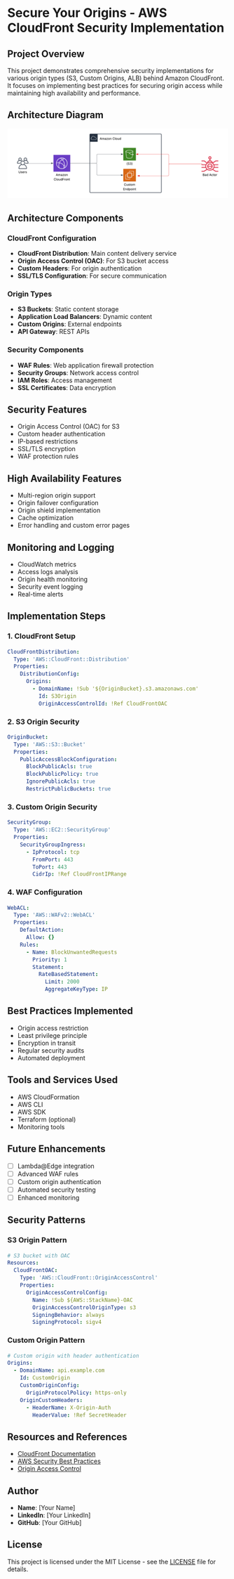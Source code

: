 # Secure Your Origins - AWS CloudFront Security Implementation

## Project Overview
This project demonstrates comprehensive security implementations for various origin types (S3, Custom Origins, ALB) behind Amazon CloudFront. It focuses on implementing best practices for securing origin access while maintaining high availability and performance.

## Architecture Diagram
![Secure Origins Architecture](BadActor.png)

## Architecture Components

### CloudFront Configuration
- **CloudFront Distribution**: Main content delivery service
- **Origin Access Control (OAC)**: For S3 bucket access
- **Custom Headers**: For origin authentication
- **SSL/TLS Configuration**: For secure communication

### Origin Types
- **S3 Buckets**: Static content storage
- **Application Load Balancers**: Dynamic content
- **Custom Origins**: External endpoints
- **API Gateway**: REST APIs

### Security Components
- **WAF Rules**: Web application firewall protection
- **Security Groups**: Network access control
- **IAM Roles**: Access management
- **SSL Certificates**: Data encryption

## Security Features
- Origin Access Control (OAC) for S3
- Custom header authentication
- IP-based restrictions
- SSL/TLS encryption
- WAF protection rules

## High Availability Features
- Multi-region origin support
- Origin failover configuration
- Origin shield implementation
- Cache optimization
- Error handling and custom error pages

## Monitoring and Logging
- CloudWatch metrics
- Access logs analysis
- Origin health monitoring
- Security event logging
- Real-time alerts

## Implementation Steps

### 1. CloudFront Setup
```yaml
CloudFrontDistribution:
  Type: 'AWS::CloudFront::Distribution'
  Properties:
    DistributionConfig:
      Origins:
        - DomainName: !Sub '${OriginBucket}.s3.amazonaws.com'
          Id: S3Origin
          OriginAccessControlId: !Ref CloudFrontOAC
```

### 2. S3 Origin Security
```yaml
OriginBucket:
  Type: 'AWS::S3::Bucket'
  Properties:
    PublicAccessBlockConfiguration:
      BlockPublicAcls: true
      BlockPublicPolicy: true
      IgnorePublicAcls: true
      RestrictPublicBuckets: true
```

### 3. Custom Origin Security
```yaml
SecurityGroup:
  Type: 'AWS::EC2::SecurityGroup'
  Properties:
    SecurityGroupIngress:
      - IpProtocol: tcp
        FromPort: 443
        ToPort: 443
        CidrIp: !Ref CloudFrontIPRange
```

### 4. WAF Configuration
```yaml
WebACL:
  Type: 'AWS::WAFv2::WebACL'
  Properties:
    DefaultAction:
      Allow: {}
    Rules:
      - Name: BlockUnwantedRequests
        Priority: 1
        Statement:
          RateBasedStatement:
            Limit: 2000
            AggregateKeyType: IP
```

## Best Practices Implemented
- Origin access restriction
- Least privilege principle
- Encryption in transit
- Regular security audits
- Automated deployment

## Tools and Services Used
- AWS CloudFormation
- AWS CLI
- AWS SDK
- Terraform (optional)
- Monitoring tools

## Future Enhancements
- [ ] Lambda@Edge integration
- [ ] Advanced WAF rules
- [ ] Custom origin authentication
- [ ] Automated security testing
- [ ] Enhanced monitoring

## Security Patterns

### S3 Origin Pattern
```yaml
# S3 bucket with OAC
Resources:
  CloudFrontOAC:
    Type: 'AWS::CloudFront::OriginAccessControl'
    Properties:
      OriginAccessControlConfig:
        Name: !Sub ${AWS::StackName}-OAC
        OriginAccessControlOriginType: s3
        SigningBehavior: always
        SigningProtocol: sigv4
```

### Custom Origin Pattern
```yaml
# Custom origin with header authentication
Origins:
  - DomainName: api.example.com
    Id: CustomOrigin
    CustomOriginConfig:
      OriginProtocolPolicy: https-only
    OriginCustomHeaders:
      - HeaderName: X-Origin-Auth
        HeaderValue: !Ref SecretHeader
```

## Resources and References
- [CloudFront Documentation](https://docs.aws.amazon.com/AmazonCloudFront/latest/DeveloperGuide/Introduction.html)
- [AWS Security Best Practices](https://aws.amazon.com/security/security-learning/)
- [Origin Access Control](https://docs.aws.amazon.com/AmazonCloudFront/latest/DeveloperGuide/private-content-restricting-access-to-s3.html)

## Author
- **Name**: [Your Name]
- **LinkedIn**: [Your LinkedIn]
- **GitHub**: [Your GitHub]

## License
This project is licensed under the MIT License - see the [LICENSE](LICENSE) file for details.
